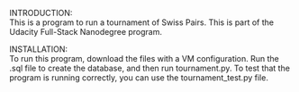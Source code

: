 INTRODUCTION:
<br>
This is a program to run a tournament of Swiss Pairs. This is part of the Udacity Full-Stack Nanodegree program.

INSTALLATION:
<br>
To run this program, download the files with a VM configuration. Run the .sql file to create the database, and then run tournament.py.
To test that the program is running correctly, you can use the tournament_test.py file.




